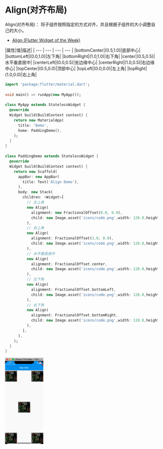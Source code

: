 # Align(对齐布局)
Align(对齐布局)： 将子组件按照指定的方式对齐，并且根据子组件的大小调整自己的大小。

* [Align (Flutter Widget of the Week)](https://www.youtube.com/watch?v=g2E7yl3MwMk)

|属性|值|描述|
| --- | --- | --- | --- |
|bottomCenter|(0.5,1.0)|底部中心|
|bottomLeft|(0.0,1.0)|左下角|
|bottomRight|(1.0,1.0)|右下角|
|center|(0.5,0.5)|水平垂直居中|
|centerLeft|(0.0,0.5)|坐边缘中心|
|centerRight|(1.0,0.5)|右边缘中心|
|topCenter|(0.5,0.0)|顶部中心|
|topLeft|(0.0,0.0)|左上角|
|topRight|(1.0,0.0)|右上角|

```dart
import 'package:flutter/material.dart';

void main() => runApp(new MyApp());

class MyApp extends StatelessWidget {
  @override
  Widget build(BuildContext context) {
    return new MaterialApp(
      title: 'Demo',
      home: PaddingDemo(),
    );
  }
}

class PaddingDemo extends StatelessWidget {
  @override
  Widget build(BuildContext context) {
    return new Scaffold(
      appBar: new AppBar(
        title: Text('Align Demo'),
      ),
      body: new Stack(
        children: <Widget>[
          // 左上角
          new Align(
            alignment: new FractionalOffset(0.0, 0.0),
            child: new Image.asset('icons/code.png',width: 128.0,height: 128.0,),
          ),
          // 右上角
          new Align(
            alignment: FractionalOffset(1.0, 0.0),
            child: new Image.asset('icons/code.png',width: 128.0,height: 128.0,),
          ),
          // 水平垂直居中
          new Align(
            alignment: FractionalOffset.center,
            child: new Image.asset('icons/code.png',width: 128.0,height: 128.0,),
          ),
          // 左下角
          new Align(
            alignment: FractionalOffset.bottomLeft,
            child: new Image.asset('icons/code.png',width: 128.0,height: 128.0,),
          ),
          // 右下角
          new Align(
            alignment: FractionalOffset.bottomRight,
            child: new Image.asset('icons/code.png',width: 128.0,height: 128.0,),
          ),
        ],
      ),
    );
  }
}
```

<img src="/assets/images/flutter/31.png" width = "25%" height = "25%"/>